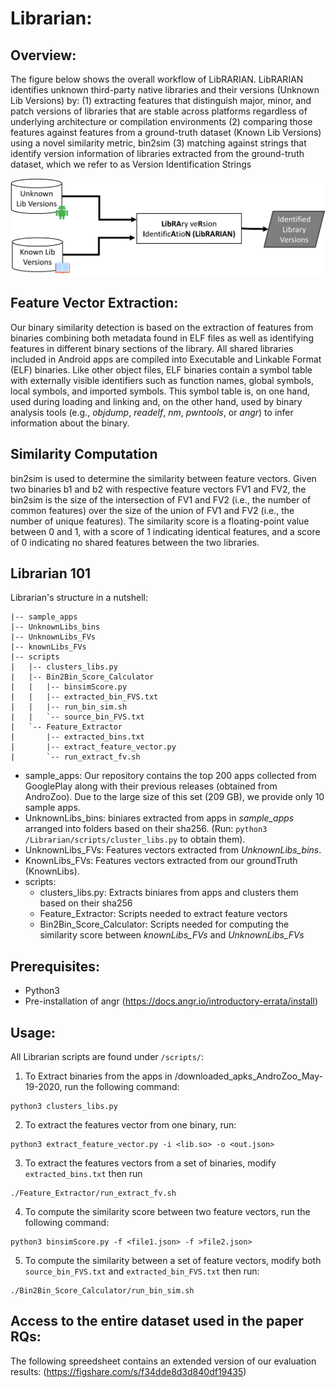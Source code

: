 # Librarian:

## Overview: ##
The figure below shows the overall workflow of LibRARIAN. LibRARIAN identifies unknown third-party native libraries and their versions (Unknown Lib Versions) by:
(1) extracting features that distinguish major, minor, and patch versions of libraries that are stable across platforms regardless of underlying architecture or compilation environments 
(2) comparing those features against features from a ground-truth dataset (Known Lib Versions) using a novel similarity metric, bin2sim 
(3) matching against strings that identify version information of libraries extracted from the ground-truth dataset, which we refer to as Version Identification Strings

![Figure 1](/images/approach_cropped.png) 

## Feature Vector Extraction: ##
Our binary similarity detection is based on the extraction of features from binaries combining both metadata found in ELF files as well as identifying features in different binary sections of the library. All shared libraries included in Android apps are compiled into Executable and Linkable Format (ELF) binaries. Like other object files, ELF binaries contain a symbol table with externally visible identifiers such as function names, global symbols, local symbols, and imported symbols.
This symbol table is, on one hand, used during loading and linking and, on the other hand, used by binary analysis tools (e.g., *objdump*, *readelf*, *nm*, *pwntools*, or *angr*) to infer information about the binary.

## Similarity Computation ##
bin2sim is used to determine the similarity between feature vectors. Given two binaries b1 and b2 with respective feature vectors FV1 and FV2, the bin2sim is the size of the intersection of FV1 and FV2 (i.e., the number of common features) over the size of the union of FV1 and FV2 (i.e., the number of unique features). The similarity score is a floating-point value between 0 and 1, with a score of 1 indicating identical features, and a score of 0 indicating no shared features between the two libraries.

## Librarian 101 ## 
Librarian's structure in a nutshell:
```
|-- sample_apps
|-- UnknownLibs_bins
|-- UnknownLibs_FVs
|-- knownLibs_FVs
|-- scripts
|   |-- clusters_libs.py
|   |-- Bin2Bin_Score_Calculator
|   |   |-- binsimScore.py
|   |   |-- extracted_bin_FVS.txt
|   |   |-- run_bin_sim.sh
|   |   `-- source_bin_FVS.txt
|   `-- Feature_Extractor
|       |-- extracted_bins.txt
|       |-- extract_feature_vector.py
|       `-- run_extract_fv.sh
```

* sample_apps: Our repository contains the top 200 apps collected from GooglePlay along with their previous releases (obtained from AndroZoo). Due to the large size of this set (209 GB), we provide only 10 sample apps. 
* UnknownLibs_bins: biniares extracted from apps in *sample_apps* arranged into folders based on their sha256. (Run: `python3 /Librarian/scripts/cluster_libs.py` to obtain them).
* UnknownLibs_FVs: Features vectors extracted from *UnknownLibs_bins*.
* KnownLibs_FVs: Features vectors extracted from our groundTruth (KnownLibs).
* scripts:
  * clusters_libs.py: Extracts biniares from apps and clusters them based on their sha256
  * Feature_Extractor: Scripts needed to extract feature vectors
  * Bin2Bin_Score_Calculator: Scripts needed for computing the similarity score between *knownLibs_FVs* and *UnknownLibs_FVs*  

## Prerequisites: ##
* Python3
* Pre-installation of angr (https://docs.angr.io/introductory-errata/install)

## Usage: ##
All Librarian scripts are found under `/scripts/`:
1. To Extract binaries from the apps in /downloaded_apks_AndroZoo_May-19-2020, run the following command:
``` 
python3 clusters_libs.py
```
2. To extract the features vector from one binary, run:
```
python3 extract_feature_vector.py -i <lib.so> -o <out.json>
```
3. To extract the features vectors from a set of binaries, modify `extracted_bins.txt` then run
``` 
./Feature_Extractor/run_extract_fv.sh 
```
4. To compute the similarity score between two feature vectors, run the following command:
```
python3 binsimScore.py -f <file1.json> -f >file2.json>
```
5. To compute the similarity between a set of feature vectors, modify both `source_bin_FVS.txt` and `extracted_bin_FVS.txt` then run:
```
./Bin2Bin_Score_Calculator/run_bin_sim.sh
```

## Access to the entire dataset used in the paper RQs: ##
The following spreedsheet contains an extended version of our evaluation results:
(https://figshare.com/s/f34dde8d3d840df19435)
